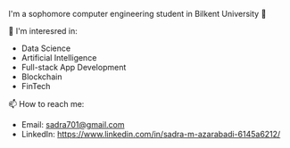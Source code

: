 I'm a sophomore computer engineering student in Bilkent University 🏫

🌱 I'm interesred in:
  - Data Science
  - Artificial Intelligence
  - Full-stack App Development
  - Blockchain
  - FinTech

📫 How to reach me: 

  - Email: sadra701@gmail.com
  - LinkedIn: https://www.linkedin.com/in/sadra-m-azarabadi-6145a6212/

<!--
**Sardter/sardter** is a ✨ _special_ ✨ repository because its `README.md` (this file) appears on your GitHub profile.

Here are some ideas to get you started:

- 🔭 I’m currently working on ...
- 🌱 I’m currently learning ...
- 👯 I’m looking to collaborate on ...
- 🤔 I’m looking for help with ...
- 💬 Ask me about ...
- 📫 How to reach me: ...
- 😄 Pronouns: ...
- ⚡ Fun fact: ...
-->
